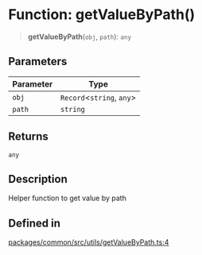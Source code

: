 # Function: getValueByPath()

> **getValueByPath**(`obj`, `path`): `any`

## Parameters

| Parameter | Type |
| ------ | ------ |
| `obj` | `Record`\<`string`, `any`\> |
| `path` | `string` |

## Returns

`any`

## Description

Helper function to get value by path

## Defined in

[packages/common/src/utils/getValueByPath.ts:4](https://github.com/XiaoPiHong/xph-crud/blob/4f1a30dcf95acc1b0b790144a16f551c2adfa643/packages/common/src/utils/getValueByPath.ts#L4)
